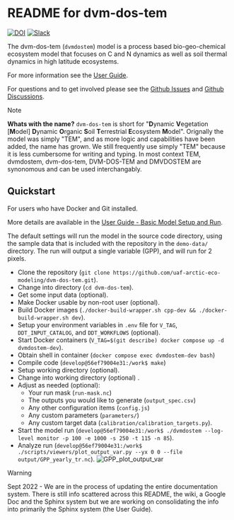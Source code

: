 README for dvm-dos-tem
===========================================

[![DOI](https://zenodo.org/badge/4579979.svg)](https://zenodo.org/badge/latestdoi/4579979)
[![Slack](https://img.shields.io/badge/slack-login-green.svg)](https://arctic-eco-modeling.slack.com) 

The dvm-dos-tem (`dvmdostem`) model is a process based bio-geo-chemical
ecosystem model that focuses on C and N dynamics as well as soil thermal
dynamics in high latitude ecosystems.

For more information see the [User Guide](https://uaf-arctic-eco-modeling.github.io/dvm-dos-tem/index.html).

For questions and to get involved please see the [Github Issues](https://uaf-arctic-eco-modeling.github.io/dvm-dos-tem/issues) and [Github Discussions](https://uaf-arctic-eco-modeling.github.io/dvm-dos-tem/discussions).

> [!NOTE]
> **Whats with the name?** `dvm-dos-tem` is short for "**D**ynamic
> **V**egetation \[**M**odel\] **D**ynamic **O**rganic **S**oil **T**errestrial
> **E**cosystem **M**odel". Orignally the model was simply "TEM", and as more
> logic and capabilities have been added, the name has grown. We still
> frequently use simply "TEM" because it is less cumbersome for writing and
> typing. In most context TEM, dvmdostem, dvm-dos-tem, DVM-DOS-TEM and DMVDOSTEM
> are synonomous and can be used interchangably.


## Quickstart

For users who have Docker and Git installed. 

More details are available in the [User Guide - Basic Model Setup and Run](https://uaf-arctic-eco-modeling.github.io/dvm-dos-tem/examples_and_tutorials/basic_model_run.html#basic-model-setup-and-run).

The default settings will run the model in the source code directory, using the
sample data that is included with the repository in the ``demo-data/`` directory.
The run will output a single variable (GPP), and will run for 2 pixels.

- Clone the repository (``git clone https://github.com/uaf-arctic-eco-modeling/dvm-dos-tem.git``).
- Change into directory (``cd dvm-dos-tem``).
- Get some input data (optional).
- Make Docker usable by non-root user (optional).
- Build Docker images (``./docker-build-wrapper.sh cpp-dev && ./docker-build-wrapper.sh dev``).
- Setup your environment variables in ``.env`` file for ``V_TAG``, ``DDT_INPUT_CATALOG``, and ``DDT_WORKFLOWS`` (optional).
- Start Docker containers (``V_TAG=$(git describe) docker compose up -d dvmdostem-dev``).
- Obtain shell in container (``docker compose exec dvmdostem-dev bash``)
- Compile code (``develop@56ef79004e31:/work$ make``)
- Setup working directory (optional).
- Change into working directory (optional) .
- Adjust as needed (optional):
   - Your run mask (``run-mask.nc``)
   - The outputs you would like to generate (``output_spec.csv``)
   - Any other configuration items (``config.js``)
   - Any custom parameters (``parameters/``)
   - Any custom target data (``calibration/calibration_targets.py``).
- Start the model run (``develop@56ef79004e31:/work$ ./dvmdostem --log-level monitor -p 100 -e 1000 -s 250 -t 115 -n 85``).
- Analyze run (``develop@56ef79004e31:/work$ ./scripts/viewers/plot_output_var.py --yx 0 0 --file output/GPP_yearly_tr.nc``).
![GPP_plot_output_var](https://github.com/user-attachments/assets/678be9a7-2e48-479e-ae27-1a96c95da7be)


> [!WARNING]
> Sept 2022 - We are in the process of updating the entire documentation
> system. There is still info scattered across this README, the wiki, a Google
> Doc and the Sphinx system but we are working on consolidating the info into 
> primarily the Sphinx system (the User Guide).
